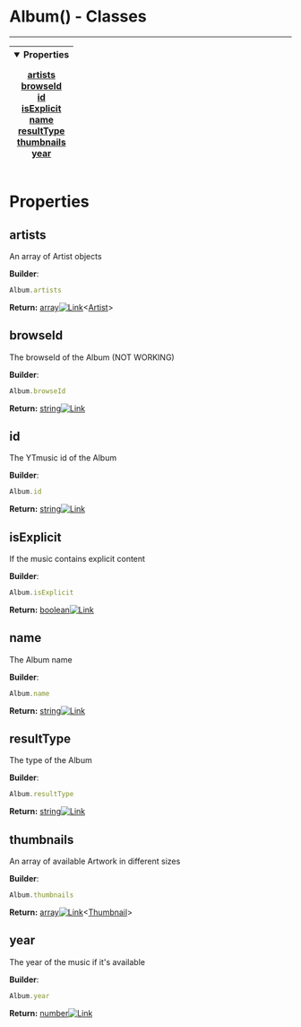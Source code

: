 <!-- This file is generated by a script. Do not edit directly -->
# Album() - Classes


---
| <details open><summary>Properties</summary><p>[artists](#artists)<br>[browseId](#browseid)<br>[id](#id)<br>[isExplicit](#isexplicit)<br>[name](#name)<br>[resultType](#resulttype)<br>[thumbnails](#thumbnails)<br>[year](#year)</p></details> |
| --- |



 # Properties


## artists
An array of Artist objects

**Builder**:
````javascript
Album.artists
````



**Return:**
<span class="flex_return">[array![Link](/yt_music_api/assets/img/external_link.svg)](https://developer.mozilla.org/en-US/docs/Web/JavaScript/Reference/Global_Objects/Array)&lt;[Artist](/class/Artist)&gt;</span>
## browseId
The browseId of the Album (NOT WORKING)

**Builder**:
````javascript
Album.browseId
````



**Return:**
<span class="flex_return">[string![Link](/yt_music_api/assets/img/external_link.svg)](https://developer.mozilla.org/en-US/docs/Web/JavaScript/Reference/Global_Objects/String)</span>
## id
The YTmusic id of the Album

**Builder**:
````javascript
Album.id
````



**Return:**
<span class="flex_return">[string![Link](/yt_music_api/assets/img/external_link.svg)](https://developer.mozilla.org/en-US/docs/Web/JavaScript/Reference/Global_Objects/String)</span>
## isExplicit
If the music contains explicit content

**Builder**:
````javascript
Album.isExplicit
````



**Return:**
<span class="flex_return">[boolean![Link](/yt_music_api/assets/img/external_link.svg)](https://developer.mozilla.org/en-US/docs/Web/JavaScript/Reference/Global_Objects/Boolean)</span>
## name
The Album name

**Builder**:
````javascript
Album.name
````



**Return:**
<span class="flex_return">[string![Link](/yt_music_api/assets/img/external_link.svg)](https://developer.mozilla.org/en-US/docs/Web/JavaScript/Reference/Global_Objects/String)</span>
## resultType
The type of the Album

**Builder**:
````javascript
Album.resultType
````



**Return:**
<span class="flex_return">[string![Link](/yt_music_api/assets/img/external_link.svg)](https://developer.mozilla.org/en-US/docs/Web/JavaScript/Reference/Global_Objects/String)</span>
## thumbnails
An array of available Artwork in different sizes

**Builder**:
````javascript
Album.thumbnails
````



**Return:**
<span class="flex_return">[array![Link](/yt_music_api/assets/img/external_link.svg)](https://developer.mozilla.org/en-US/docs/Web/JavaScript/Reference/Global_Objects/Array)&lt;[Thumbnail](/class/Thumbnail)&gt;</span>
## year
The year of the music if it's available

**Builder**:
````javascript
Album.year
````



**Return:**
<span class="flex_return">[number![Link](/yt_music_api/assets/img/external_link.svg)](https://developer.mozilla.org/en-US/docs/Web/JavaScript/Reference/Global_Objects/Number)</span>